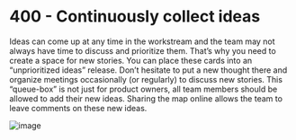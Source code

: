 # 400 - Continuously collect ideas

Ideas can come up at any time in the workstream and the team may not always have time to discuss and prioritize them. Thatʼs why you need to create a space for new stories. You can place these cards into an “unprioritized ideas” release. Donʼt hesitate to put a new thought there and organize meetings occasionally (or regularly) to discuss new stories. This “queue-box” is not just for product owners, all team members should be allowed to add their new ideas. Sharing the map online allows the team to leave comments on these new ideas.

![image](https://github.com/user-attachments/assets/13b363f4-a14c-4a6d-b576-5c17f4ba4280)
